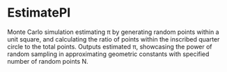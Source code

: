 # EstimatePI
Monte Carlo simulation estimating π by generating random points within a unit square, and calculating the ratio of points within the inscribed quarter circle to the total points. Outputs estimated  π, showcasing the power of random sampling in approximating geometric constants with specified number of random points   N.
